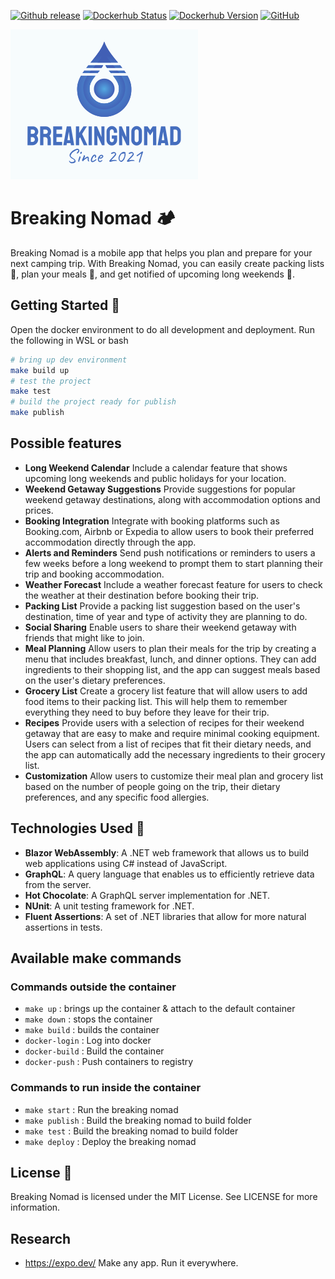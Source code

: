[![Github release](https://img.shields.io/github/v/release/rolfwessels/BreakingNomad)](https://github.com/rolfwessels/BreakingNomad/releases)
[![Dockerhub Status](https://img.shields.io/badge/dockerhub-ok-blue.svg)](https://hub.docker.com/r/rolfwessels/BreakingNomad/tags)
[![Dockerhub Version](https://img.shields.io/docker/v/rolfwessels/BreakingNomad?sort=semver)](https://hub.docker.com/r/rolfwessels/BreakingNomad/tags)
[![GitHub](https://img.shields.io/github/license/rolfwessels/BreakingNomad)](https://github.com/rolfwessels/BreakingNomad/licence.md)

![breaking nomad](./docs/logo.png "breaking nomad")

# Breaking Nomad 🏕️

Breaking Nomad is a mobile app that helps you plan and prepare for your next camping trip. With Breaking Nomad, you can easily create packing lists 🎒, plan your meals 🍴, and get notified of upcoming long weekends 📅.

## Getting Started 🚀

Open the docker environment to do all development and deployment. Run the following in WSL or bash

```bash
# bring up dev environment
make build up
# test the project
make test
# build the project ready for publish
make publish
```

## Possible features

- **Long Weekend Calendar** Include a calendar feature that shows upcoming long weekends and public holidays for your location.
- **Weekend Getaway Suggestions** Provide suggestions for popular weekend getaway destinations, along with accommodation options and prices.
- **Booking Integration** Integrate with booking platforms such as Booking.com, Airbnb or Expedia to allow users to book their preferred accommodation directly through the app.
- **Alerts and Reminders** Send push notifications or reminders to users a few weeks before a long weekend to prompt them to start planning their trip and booking accommodation.
- **Weather Forecast** Include a weather forecast feature for users to check the weather at their destination before booking their trip.
- **Packing List** Provide a packing list suggestion based on the user's destination, time of year and type of activity they are planning to do.
- **Social Sharing** Enable users to share their weekend getaway with friends that might like to join.
- **Meal Planning** Allow users to plan their meals for the trip by creating a menu that includes breakfast, lunch, and dinner options. They can add ingredients to their shopping list, and the app can suggest meals based on the user's dietary preferences.
- **Grocery List** Create a grocery list feature that will allow users to add food items to their packing list. This will help them to remember everything they need to buy before they leave for their trip.
- **Recipes** Provide users with a selection of recipes for their weekend getaway that are easy to make and require minimal cooking equipment. Users can select from a list of recipes that fit their dietary needs, and the app can automatically add the necessary ingredients to their grocery list.
- **Customization** Allow users to customize their meal plan and grocery list based on the number of people going on the trip, their dietary preferences, and any specific food allergies.

## Technologies Used 🔧

- **Blazor WebAssembly**: A .NET web framework that allows us to build web applications using C# instead of JavaScript.
- **GraphQL**: A query language that enables us to efficiently retrieve data from the server.
- **Hot Chocolate**: A GraphQL server implementation for .NET.
- **NUnit**: A unit testing framework for .NET.
- **Fluent Assertions**: A set of .NET libraries that allow for more natural assertions in tests.

## Available make commands

### Commands outside the container

- `make up` : brings up the container & attach to the default container
- `make down` : stops the container
- `make build` : builds the container
- `docker-login` : Log into docker
- `docker-build` : Build the container
- `docker-push` : Push containers to registry

### Commands to run inside the container

- `make start` : Run the breaking nomad
- `make publish` : Build the breaking nomad to build folder
- `make test` : Build the breaking nomad to build folder
- `make deploy` : Deploy the breaking nomad

## License 📝

Breaking Nomad is licensed under the MIT License. See LICENSE for more information.

## Research

- <https://expo.dev/> Make any app. Run it everywhere.
